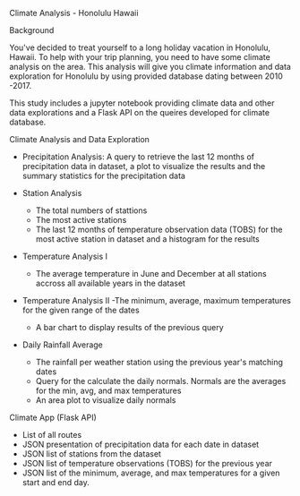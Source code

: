 Climate Analysis - Honolulu Hawaii

Background

You've decided to treat yourself to a long holiday vacation in Honolulu, Hawaii. To help with your trip planning, you need to have some climate analysis on the area. This analysis will give you climate information and data exploration for Honolulu by using provided database dating between 2010 -2017. 

This study includes a jupyter notebook providing  climate data and other data explorations and a Flask API on the queires developed for climate database.

Climate Analysis and Data Exploration

* Precipitation Analysis: A query to retrieve the last 12 months of precipitation data in dataset, a plot to visualize the results and 
  the summary statistics for the precipitation data
  
* Station Analysis
  - The total numbers of stattions
  - The most active stations
  - The last 12 months of temperature observation data (TOBS) for the most active station in dataset and a histogram for the results
  
* Temperature Analysis I
  - The average temperature in June and December at all stations accross all available years in the dataset

* Temperature Analysis II
  -The minimum, average, maximum temperatures for the given range of the dates 
  - A bar chart to display results of the previous query
  
* Daily Rainfall Average
  - The rainfall per weather station using the previous year's matching dates
  - Query for the calculate the daily normals. Normals are the averages for the min, avg, and max temperatures
  - An area plot to visualize daily normals
  
Climate App (Flask API)
 - List of all routes
 - JSON presentation of precipitation data for each date in dataset
 - JSON list of stations from the dataset
 - JSON list of temperature observations (TOBS) for the previous year 
 - JSON list of the minimum, average, and max temperatures for a given start and end day. 
 

